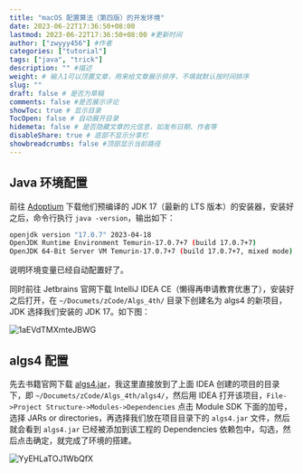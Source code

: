 ```yaml
---
title: "macOS 配置算法（第四版）的开发环境"
date: 2023-06-22T17:36:50+08:00
lastmod: 2023-06-22T17:36:50+08:00 #更新时间
author: ["zwyyy456"] #作者
categories: ["tutorial"]
tags: ["java", "trick"]
description: "" #描述
weight: # 输入1可以顶置文章，用来给文章展示排序，不填就默认按时间排序
slug: ""
draft: false # 是否为草稿
comments: false #是否展示评论
showToc: true # 显示目录
TocOpen: false # 自动展开目录
hidemeta: false # 是否隐藏文章的元信息，如发布日期、作者等
disableShare: true # 底部不显示分享栏
showbreadcrumbs: false #顶部显示当前路径
---
```

## Java 环境配置

前往 [Adoptium](https://adoptium.net/zh-CN/) 下载他们预编译的 JDK 17（最新的 LTS 版本）的安装器，安装好之后，命令行执行 `java -version`，输出如下：

```sh
openjdk version "17.0.7" 2023-04-18
OpenJDK Runtime Environment Temurin-17.0.7+7 (build 17.0.7+7)
OpenJDK 64-Bit Server VM Temurin-17.0.7+7 (build 17.0.7+7, mixed mode)
``` 

说明环境变量已经自动配置好了。

同时前往 Jetbrains 官网下载 IntelliJ IDEA CE（懒得再申请教育优惠了），安装好之后打开，在 `~/Documets/zCode/Algs_4th/` 目录下创建名为 algs4 的新项目，JDK 选择我们安装的 JDK 17。如下图：

![1aEVdTMXmteJBWG](https://pic-upyun.zwyyy456.tech/smms/2023-12-26-065634.png)

## algs4 配置

先去书籍官网下载 [algs4.jar](https://algs4.cs.princeton.edu/code/algs4.jar)，我这里直接放到了上面 IDEA 创建的项目的目录下，即 `~/Documets/zCode/Algs_4th/algs4/`，然后用 IDEA 打开该项目，`File->Project Structure->Modules->Dependencies` 点击 Module SDK 下面的加号，选择 JARs or directories，再选择我们放在项目目录下的 `algs4.jar` 文件，然后就会看到 `algs4.jar` 已经被添加到该工程的 Dependencies 依赖包中，勾选，然后点击确定，就完成了环境的搭建。

![YyEHLaTOJ1WbQfX](https://pic-upyun.zwyyy456.tech/smms/2023-12-26-065636.png)

